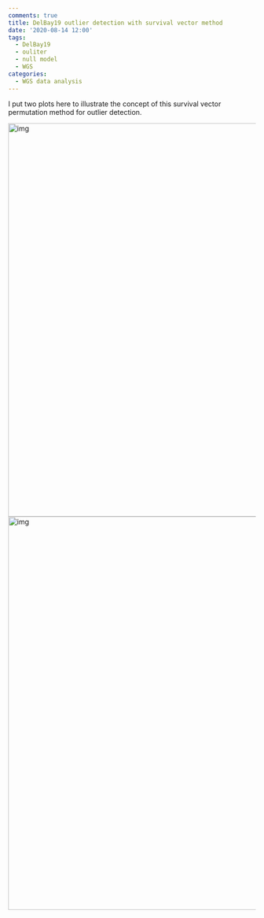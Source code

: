 ```yaml
---
comments: true
title: DelBay19 outlier detection with survival vector method
date: '2020-08-14 12:00'
tags:
  - DelBay19
  - ouliter
  - null model
  - WGS
categories:
  - WGS data analysis
---
```


I put two plots here to illustrate the concept of this survival vector permutation method for outlier detection. 

<img src="https://hzz0024.github.io/images/pmt/design.jpg" alt="img" width="800"/>

<img src="https://hzz0024.github.io/images/pmt/Data.jpg" alt="img" width="800"/>




   

